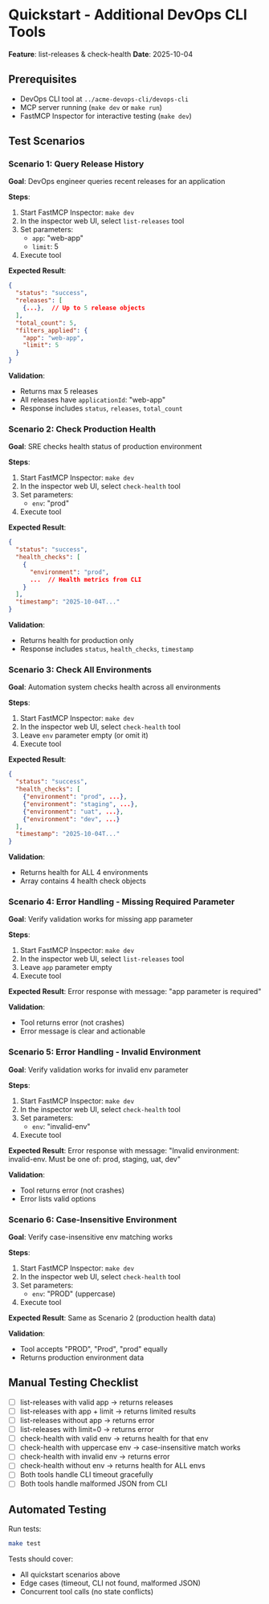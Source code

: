 # Quickstart - Additional DevOps CLI Tools

**Feature**: list-releases & check-health
**Date**: 2025-10-04

## Prerequisites
- DevOps CLI tool at `../acme-devops-cli/devops-cli`
- MCP server running (`make dev` or `make run`)
- FastMCP Inspector for interactive testing (`make dev`)

## Test Scenarios

### Scenario 1: Query Release History
**Goal**: DevOps engineer queries recent releases for an application

**Steps**:
1. Start FastMCP Inspector: `make dev`
2. In the inspector web UI, select `list-releases` tool
3. Set parameters:
   - `app`: "web-app"
   - `limit`: 5
4. Execute tool

**Expected Result**:
```json
{
  "status": "success",
  "releases": [
    {...},  // Up to 5 release objects
  ],
  "total_count": 5,
  "filters_applied": {
    "app": "web-app",
    "limit": 5
  }
}
```

**Validation**:
- Returns max 5 releases
- All releases have `applicationId`: "web-app"
- Response includes `status`, `releases`, `total_count`

### Scenario 2: Check Production Health
**Goal**: SRE checks health status of production environment

**Steps**:
1. Start FastMCP Inspector: `make dev`
2. In the inspector web UI, select `check-health` tool
3. Set parameters:
   - `env`: "prod"
4. Execute tool

**Expected Result**:
```json
{
  "status": "success",
  "health_checks": [
    {
      "environment": "prod",
      ...  // Health metrics from CLI
    }
  ],
  "timestamp": "2025-10-04T..."
}
```

**Validation**:
- Returns health for production only
- Response includes `status`, `health_checks`, `timestamp`

### Scenario 3: Check All Environments
**Goal**: Automation system checks health across all environments

**Steps**:
1. Start FastMCP Inspector: `make dev`
2. In the inspector web UI, select `check-health` tool
3. Leave `env` parameter empty (or omit it)
4. Execute tool

**Expected Result**:
```json
{
  "status": "success",
  "health_checks": [
    {"environment": "prod", ...},
    {"environment": "staging", ...},
    {"environment": "uat", ...},
    {"environment": "dev", ...}
  ],
  "timestamp": "2025-10-04T..."
}
```

**Validation**:
- Returns health for ALL 4 environments
- Array contains 4 health check objects

### Scenario 4: Error Handling - Missing Required Parameter
**Goal**: Verify validation works for missing app parameter

**Steps**:
1. Start FastMCP Inspector: `make dev`
2. In the inspector web UI, select `list-releases` tool
3. Leave `app` parameter empty
4. Execute tool

**Expected Result**:
Error response with message: "app parameter is required"

**Validation**:
- Tool returns error (not crashes)
- Error message is clear and actionable

### Scenario 5: Error Handling - Invalid Environment
**Goal**: Verify validation works for invalid env parameter

**Steps**:
1. Start FastMCP Inspector: `make dev`
2. In the inspector web UI, select `check-health` tool
3. Set parameters:
   - `env`: "invalid-env"
4. Execute tool

**Expected Result**:
Error response with message: "Invalid environment: invalid-env. Must be one of: prod, staging, uat, dev"

**Validation**:
- Tool returns error (not crashes)
- Error lists valid options

### Scenario 6: Case-Insensitive Environment
**Goal**: Verify case-insensitive env matching works

**Steps**:
1. Start FastMCP Inspector: `make dev`
2. In the inspector web UI, select `check-health` tool
3. Set parameters:
   - `env`: "PROD" (uppercase)
4. Execute tool

**Expected Result**:
Same as Scenario 2 (production health data)

**Validation**:
- Tool accepts "PROD", "Prod", "prod" equally
- Returns production environment data

## Manual Testing Checklist

- [ ] list-releases with valid app → returns releases
- [ ] list-releases with app + limit → returns limited results
- [ ] list-releases without app → returns error
- [ ] list-releases with limit=0 → returns error
- [ ] check-health with valid env → returns health for that env
- [ ] check-health with uppercase env → case-insensitive match works
- [ ] check-health with invalid env → returns error
- [ ] check-health without env → returns health for ALL envs
- [ ] Both tools handle CLI timeout gracefully
- [ ] Both tools handle malformed JSON from CLI

## Automated Testing

Run tests:
```bash
make test
```

Tests should cover:
- All quickstart scenarios above
- Edge cases (timeout, CLI not found, malformed JSON)
- Concurrent tool calls (no state conflicts)
